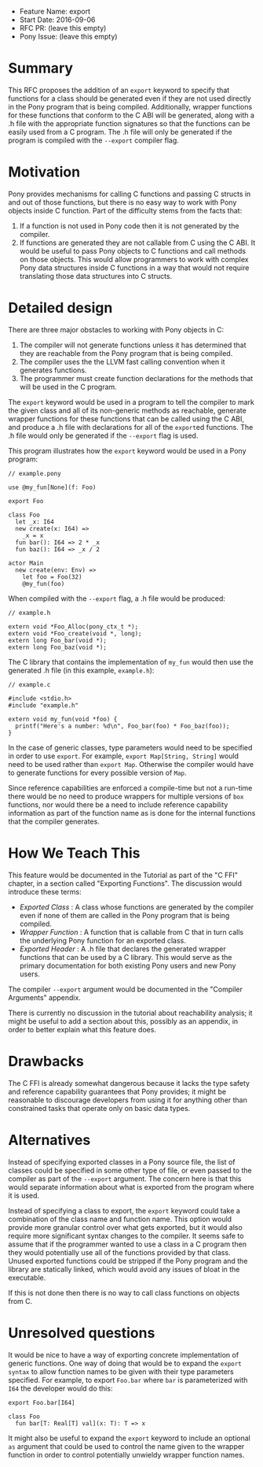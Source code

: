 - Feature Name: export
- Start Date: 2016-09-06
- RFC PR: (leave this empty)
- Pony Issue: (leave this empty)

# Summary

This RFC proposes the addition of an `export` keyword to specify that functions for a class should be generated even if they are not used directly in the Pony program that is being compiled. Additionally, wrapper functions for these functions that conform to the C ABI will be generated, along with a .h file with the appropriate function signatures so that the functions can be easily used from a C program. The .h file will only be generated if the program is compiled with the `--export` compiler flag.

# Motivation

Pony provides mechanisms for calling C functions and passing C structs in and out of those functions, but there is no easy way to work with Pony objects inside C function. Part of the difficulty stems from the facts that:
1. If a function is not used in Pony code then it is not generated by the compiler.
2. If functions are generated they are not callable from C using the C ABI.
It would be useful to pass Pony objects to C functions and call methods on those objects. This would allow programmers to work with complex Pony data structures inside C functions in a way that would not require translating those data structures into C structs.

# Detailed design

There are three major obstacles to working with Pony objects in C:
1. The compiler will not generate functions unless it has determined that they are reachable from the Pony program that is being compiled.
2. The compiler uses the the LLVM fast calling convention when it generates functions.
3. The programmer must create function declarations for the methods that will be used in the C program.

The `export` keyword would be used in a program to tell the compiler to mark the given class and all of its non-generic methods as reachable, generate wrapper functions for these functions that can be called using the C ABI, and produce a .h file with declarations for all of the `export`ed functions. The .h file would only be generated if the `--export` flag is used.

This program illustrates how the `export` keyword would be used in a Pony program:

```pony
// example.pony

use @my_fun[None](f: Foo)

export Foo

class Foo
  let _x: I64
  new create(x: I64) =>
    _x = x
  fun bar(): I64 => 2 * _x
  fun baz(): I64 => _x / 2

actor Main
  new create(env: Env) =>
    let foo = Foo(32)
    @my_fun(foo)
```

When compiled with the `--export` flag, a .h file would be produced:

```
// example.h

extern void *Foo_Alloc(pony_ctx_t *);
extern void *Foo_create(void *, long);
extern long Foo_bar(void *);
extern long Foo_baz(void *);
```

The C library that contains the implementation of `my_fun` would then use the generated .h file (in this example, `example.h`):

```
// example.c

#include <stdio.h>
#include "example.h"

extern void my_fun(void *foo) {
  printf("Here's a number: %d\n", Foo_bar(foo) * Foo_baz(foo));
}
```

In the case of generic classes, type parameters would need to be specified in order to use `export`. For example, `export Map[String, String]` would need to be used rather than `export Map`. Otherwise the compiler would have to generate functions for every possible version of `Map`.

Since reference capabilities are enforced a compile-time but not a run-time there would be no need to produce wrappers for multiple versions of `box` functions, nor would there be a need to include reference capability information as part of the function name as is done for the internal functions that the compiler generates.

# How We Teach This

This feature would be documented in the Tutorial as part of the "C FFI" chapter, in a section called "Exporting Functions". The discussion would introduce these terms:
* *Exported Class* : A class whose functions are generated by the compiler even if none of them are called in the Pony program that is being compiled.
* *Wrapper Function* : A function that is callable from C that in turn calls the underlying Pony function for an exported class.
* *Exported Header* : A .h file that declares the generated wrapper functions that can be used by a C library.
This would serve as the primary documentation for both existing Pony users and new Pony users.

The compiler `--export` argument would be documented in the "Compiler Arguments" appendix.

There is currently no discussion in the tutorial about reachability analysis; it might be useful to add a section about this, possibly as an appendix, in order to better explain what this feature does.

# Drawbacks

The C FFI is already somewhat dangerous because it lacks the type safety and reference capability guarantees that Pony provides; it might be reasonable to discourage developers from using it for anything other than constrained tasks that operate only on basic data types.

# Alternatives

Instead of specifying exported classes in a Pony source file, the list of classes could be specified in some other type of file, or even passed to the compiler as part of the `--export` argument. The concern here is that this would separate information about what is exported from the program where it is used.

Instead of specifying a class to export, the `export` keyword could take a combination of the class name and function name. This option would provide more granular control over what gets exported, but it would also require more significant syntax changes to the compiler. It seems safe to assume that if the programmer wanted to use a class in a C program then they would potentially use all of the functions provided by that class. Unused exported functions could be stripped if the Pony program and the library are statically linked, which would avoid any issues of bloat in the executable.

If this is not done then there is no way to call class functions on objects from C.

# Unresolved questions

It would be nice to have a way of exporting concrete implementation of generic functions. One way of doing that would be to expand the `export syntax` to allow function names to be given with their type parameters specified. For example, to export `Foo.bar` where `bar` is parameterized with `I64` the developer would do this:

```pony
export Foo.bar[I64]

class Foo
  fun bar[T: Real[T] val](x: T): T => x
```

It might also be useful to expand the `export` keyword to include an optional `as` argument that could be used to control the name given to the wrapper function in order to control potentially unwieldy wrapper function names.

